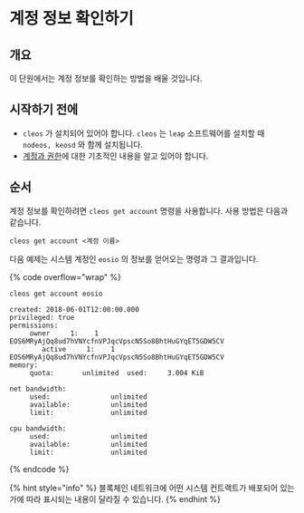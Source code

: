 # 계정 정보 확인하기

## 개요

이 단원에서는 계정 정보를 확인하는 방법을 배울 것입니다.&#x20;

## 시작하기 전에

* `cleos` 가 설치되어 있어야 합니다. `cleos` 는 `leap` 소프트웨어를 설치할 때 `nodeos, keosd` 와 함께 설치됩니다.
* [계정과 권한](basic-accounts-and-permissions.md)에 대한 기초적인 내용을 알고 있어야 합니다.

## 순서

계정 정보를 확인하려면 `cleos get account` 명령을 사용합니다. 사용 방법은 다음과 같습니다.

```
cleos get account <계정 이름>
```

다음 예제는 시스템 계정인 `eosio` 의 정보를 얻어오는 명령과 그 결과입니다.

{% code overflow="wrap" %}
```
cleos get account eosio

created: 2018-06-01T12:00:00.000
privileged: true
permissions:
     owner     1:    1 EOS6MRyAjQq8ud7hVNYcfnVPJqcVpscN5So8BhtHuGYqET5GDW5CV
        active     1:    1 EOS6MRyAjQq8ud7hVNYcfnVPJqcVpscN5So8BhtHuGYqET5GDW5CV
memory:
     quota:       unlimited  used:     3.004 KiB

net bandwidth:
     used:               unlimited
     available:          unlimited
     limit:              unlimited

cpu bandwidth:
     used:               unlimited
     available:          unlimited
     limit:              unlimited
```
{% endcode %}

{% hint style="info" %}
블록체인 네트워크에 어떤 시스템 컨트랙트가 배포되어 있는가에 따라 표시되는 내용이 달라질 수 있습니다.
{% endhint %}
